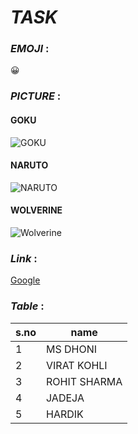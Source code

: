 # *TASK*

### *EMOJI* :
:grinning:

### *PICTURE* :
#### GOKU
![GOKU](https://c.tenor.com/K6vfR0tWnlwAAAAC/goku-ultra-instinct.gif)

#### NARUTO
![NARUTO](https://c.tenor.com/1kH0AK5a6qMAAAAC/naruto-boruto.gif)

#### WOLVERINE
![Wolverine](https://flxt.tmsimg.com/assets/p9358208_p_v10_al.jpg)

### *Link* :
[Google](https://www.google.com/)

### *Table* :
s.no|name
----|----
1|MS DHONI
2|VIRAT KOHLI
3|ROHIT SHARMA
4|JADEJA
5|HARDIK
